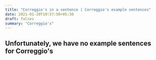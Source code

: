 ```yaml
---
title: "Correggio's in a sentence | Correggio's example sentences"
date: 2021-01-20T19:57:50+05:30
draft: falses
summary: "Correggio's"
---
```

## Unfortunately, we have no example sentences for Correggio's                 
